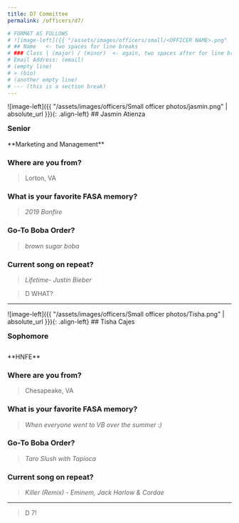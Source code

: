 ```yaml
---
title: D7 Committee
permalink: /officers/d7/

# FORMAT AS FOLLOWS
# ![image-left]({{ "/assets/images/officers/small/<OFFICER NAME>.png" | absolute_url }}){: .align-left}
# ## Name   <- two spaces for line breaks
# ### Class | (major) / (minor)  <- again, two spaces after for line breaks
# Email Address: (email)
# (empty line)
# > (bio)
# (another empty line)
# --- (this is a section break)
---
```

<div id="Jasmin"></div>
![image-left]({{ "/assets/images/officers/Small officer photos/jasmin.png" | absolute_url }}){: .align-left}
## Jasmin Atienza
<p style="margin-bottom: 0.45em; padding: 0">
<a href="https://www.instagram.com/jasminatienza_/" style="margin: 0; padding: 0"><i class="fa fa-2x fa-fw fa-instagram" style="color: #494e48"></i></a>
<a href="mailto:jasmina@vt.edu" style="margin: 0; padding: 0"><i class="fa fa-2x fa-fw fa-envelope" style="color: #494e48"></i></a></p>
<h3 style="margin-top: 0">Senior</h3>
**Marketing and Management**  


### **Where are you from?**

> Lorton, VA

### **What is your favorite FASA memory?**

> *2019 Bonfire*

### **Go-To Boba Order?**

> *brown sugar boba*

### **Current song on repeat?**

> *Lifetime- Justin Bieber*

>D WHAT?

---
<div id="Tisha"></div>
![image-left]({{ "/assets/images/officers/Small officer photos/Tisha.png" | absolute_url }}){: .align-left}
## Tisha Cajes
<p style="margin-bottom: 0.45em; padding: 0">
<a href="https://www.instagram.com/tt.fit_/" style="margin: 0; padding: 0"><i class="fa fa-2x fa-fw fa-instagram" style="color: #494e48"></i></a>
<a href="mailto:tishac@vt.edu" style="margin: 0; padding: 0"><i class="fa fa-2x fa-fw fa-envelope" style="color: #494e48"></i></a></p>
<h3 style="margin-top: 0">Sophomore</h3>
<div style="margin-top: 2em"></div>
**HNFE**

### **Where are you from?**

> Chesapeake, VA

### **What is your favorite FASA memory?**

> *When everyone went to VB over the summer :)*

### **Go-To Boba Order?**

> *Taro Slush with Tapioca*

### **Current song on repeat?**

> *Killer (Remix) - Eminem, Jack Harlow & Cordae*
****  

> D 7!
